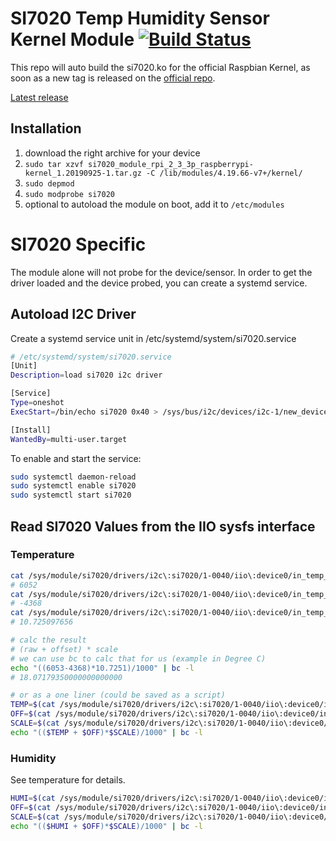 # SI7020 Temp Humidity Sensor Kernel Module [![Build Status](https://travis-ci.org/vondraussen/si7020-rpi-kernel-module.svg?branch=master)](https://travis-ci.org/vondraussen/si7020-rpi-kernel-module)
This repo will auto build the si7020.ko for the official Raspbian Kernel, as 
soon as a new tag is released on the [official repo](https://github.com/raspberrypi/linux).

[Latest release](https://github.com/vondraussen/si7020-rpi-kernel-module/releases)

## Installation
1. download the right archive for your device
2. `sudo tar xzvf si7020_module_rpi_2_3_3p_raspberrypi-kernel_1.20190925-1.tar.gz
 -C /lib/modules/4.19.66-v7+/kernel/`
3. `sudo depmod`
4. `sudo modprobe si7020`
5. optional to autoload the module on boot, add it to `/etc/modules`

# SI7020 Specific
The module alone will not probe for the device/sensor. In order to get the driver loaded and the device probed, you can create a systemd service.

## Autoload I2C Driver
Create a systemd service unit in /etc/systemd/system/si7020.service

``` bash
# /etc/systemd/system/si7020.service
[Unit]
Description=load si7020 i2c driver

[Service]
Type=oneshot
ExecStart=/bin/echo si7020 0x40 > /sys/bus/i2c/devices/i2c-1/new_device

[Install]
WantedBy=multi-user.target
```
To enable and start the service:
``` bash
sudo systemctl daemon-reload
sudo systemctl enable si7020
sudo systemctl start si7020
```
## Read SI7020 Values from the IIO sysfs interface
### Temperature
``` bash
cat /sys/module/si7020/drivers/i2c\:si7020/1-0040/iio\:device0/in_temp_raw
# 6052
cat /sys/module/si7020/drivers/i2c\:si7020/1-0040/iio\:device0/in_temp_offset
# -4368
cat /sys/module/si7020/drivers/i2c\:si7020/1-0040/iio\:device0/in_temp_scale
# 10.725097656

# calc the result
# (raw + offset) * scale
# we can use bc to calc that for us (example in Degree C)
echo "((6053-4368)*10.7251)/1000" | bc -l
# 18.07179350000000000000

# or as a one liner (could be saved as a script)
TEMP=$(cat /sys/module/si7020/drivers/i2c\:si7020/1-0040/iio\:device0/in_temp_raw) && \
OFF=$(cat /sys/module/si7020/drivers/i2c\:si7020/1-0040/iio\:device0/in_temp_offset) && \
SCALE=$(cat /sys/module/si7020/drivers/i2c\:si7020/1-0040/iio\:device0/in_temp_scale) && \
echo "(($TEMP + $OFF)*$SCALE)/1000" | bc -l
```

### Humidity
See temperature for details.
``` bash
HUMI=$(cat /sys/module/si7020/drivers/i2c\:si7020/1-0040/iio\:device0/in_humidityrelative_raw) && \
OFF=$(cat /sys/module/si7020/drivers/i2c\:si7020/1-0040/iio\:device0/in_humidityrelative_offset) && \
SCALE=$(cat /sys/module/si7020/drivers/i2c\:si7020/1-0040/iio\:device0/in_humidityrelative_scale) && \
echo "(($HUMI + $OFF)*$SCALE)/1000" | bc -l
```